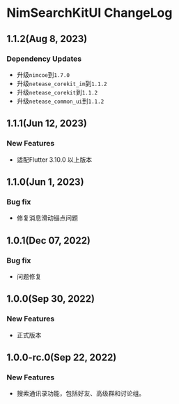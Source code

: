 # NimSearchKitUI ChangeLog

## 1.1.2(Aug 8, 2023)
### Dependency Updates
* 升级`nimcoe`到`1.7.0`
* 升级`netease_corekit_im`到`1.1.2`
* 升级`netease_corekit`到`1.1.2`
* 升级`netease_common_ui`到`1.1.2`

## 1.1.1(Jun 12, 2023)
### New Features
* 适配Flutter 3.10.0 以上版本

## 1.1.0(Jun 1, 2023)
### Bug fix
* 修复消息滑动锚点问题

## 1.0.1(Dec 07, 2022)
### Bug fix
* 问题修复

## 1.0.0(Sep 30, 2022)
### New Features
* 正式版本

## 1.0.0-rc.0(Sep 22, 2022)
### New Features
* 搜索通讯录功能，包括好友、高级群和讨论组。
